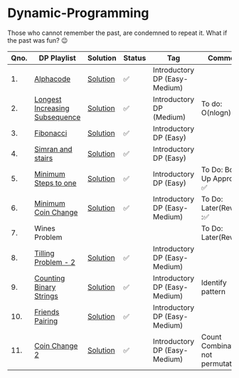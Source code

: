 # Dynamic-Programming
Those who cannot remember the past, are condemned to repeat it. What if the past was fun? :wink:

|Qno.|  DP Playlist | Solution |Status | Tag |Comments |
| ------ | ------------- | -------|------ | ------ | -------- |
|1.| [Alphacode](https://www.spoj.com/problems/ACODE/) | [Solution](https://github.com/anuanu0-0/Recursion_and_Dynamic-Programming/blob/master/Introductory_DP/Alphacode.cpp) | :white_check_mark: |Introductory DP (Easy-Medium)| |
|2.|[Longest Increasing Subsequence](https://leetcode.com/problems/longest-increasing-subsequence/)|[Solution](https://github.com/anuanu0-0/Recursion_and_Dynamic-Programming/blob/master/Introductory_DP/LIS.cpp)|:white_check_mark:|Introductory DP (Medium)| To do: O(nlogn) sol |
|3.|[Fibonacci](https://leetcode.com/problems/fibonacci-number/)|[Solution](https://github.com/anuanu0-0/Recursion_and_Dynamic-Programming/blob/master/Introductory_DP/Fibonacci.cpp)|:white_check_mark:|Introductory DP (Easy)|| 
|4.|[Simran and stairs](https://www.hackerearth.com/practice/basic-programming/recursion/recursion-and-backtracking/practice-problems/algorithm/simran-and-stairs/description/)|[Solution](https://github.com/anuanu0-0/Recursion_and_Dynamic-Programming/blob/master/Introductory_DP/Simran_and_stairs.cpp)|:white_check_mark:|Introductory DP (Easy)||
|5.|[Minimum Steps to one](https://codezen.codingninjas.com/practice/471/852/min-steps-to-one-using-dp)|[Solution](https://github.com/anuanu0-0/Recursion_and_Dynamic-Programming/blob/master/Introductory_DP/MinStepsToOne.cpp)|:white_check_mark:|Introductory DP (Easy)| To Do: Bottom Up Approach :white_check_mark:|
|6.|[Minimum Coin Change](https://leetcode.com/problems/coin-change/)|[Solution](https://github.com/anuanu0-0/Recursion_and_Dynamic-Programming/blob/master/Introductory_DP/MinCoinChange.cpp)|:white_check_mark: |Introductory DP (Easy-Medium)|To Do: Later(Revision) ::white_check_mark:|
|7.|Wines Problem||||To Do: Later(Revision)|
|8.|[Tilling Problem - 2](https://github.com/anuanu0-0/Recursion_and_Dynamic-Programming/blob/master/Questions/Tiling%20Problem.md) |[Solution](https://github.com/anuanu0-0/Recursion_and_Dynamic-Programming/blob/master/Introductory_DP/TillingProblem2.cpp)|:white_check_mark: |Introductory DP (Easy-Medium)||
|9.|[Counting Binary Strings](https://github.com/anuanu0-0/Recursion_and_Dynamic-Programming/blob/master/Questions/Count%20number%20of%20Binary%20Strings.md)|[Solution](https://github.com/anuanu0-0/Recursion_and_Dynamic-Programming/blob/master/Introductory_DP/CountBinaryStrings.cpp)|:white_check_mark: |Introductory DP (Easy-Medium)|Identify pattern|
|10.|[Friends Pairing ](https://github.com/anuanu0-0/Recursion_and_Dynamic-Programming/blob/master/Questions/Friends%20Pairing.md)|[Solution](https://github.com/anuanu0-0/Recursion_and_Dynamic-Programming/blob/master/Introductory_DP/FriendsPairing.cpp)|:white_check_mark: |Introductory DP (Easy-Medium)||
|11.|[Coin Change 2](https://leetcode.com/problems/coin-change-2/)|[Solution](https://github.com/anuanu0-0/Recursion_and_Dynamic-Programming/blob/master/Introductory_DP/CoinChange.cpp)|:white_check_mark: |Introductory DP (Easy-Medium)|Count Combinations not permutations|

